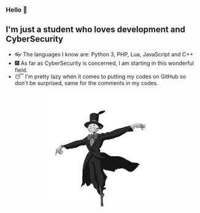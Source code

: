 ### Hello 👋
## I'm just a student who loves development and CyberSecurity

- 👓 The languages I know are: Python 3, PHP, Lua, JavaScript and C++
- 🎆 As far as CyberSecurity is concerned, I am starting in this wonderful field.
- 😴 I'm pretty lazy when it comes to putting my codes on GitHub so don't be surprised, same for the comments in my codes.


<p align="center">
  <img width="300" height="300" src="https://github.com/buave/Me/blob/main/a_simple_gif.gif">
</p>

